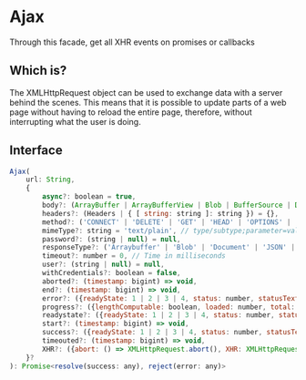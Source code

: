 # Ajax
Through this facade, get all XHR events on promises or callbacks

## Which is?
The XMLHttpRequest object can be used to exchange data with a server behind the scenes. This means that it is possible to update parts of a web page without having to reload the entire page, therefore, without interrupting what the user is doing.


## Interface
```javascript
Ajax(
    url: String,
    {
        async?: boolean = true,
        body?: (ArrayBuffer | ArrayBufferView | Blob | BufferSource | Document | FormData | ReadableStream | string | URLSearchParams | null) = null,
        headers?: (Headers | { [ string: string ]: string }) = {},
        method?: ('CONNECT' | 'DELETE' | 'GET' | 'HEAD' | 'OPTIONS' | 'PATCH' | 'POST' | 'PUT' | 'TRACE') = 'GET',
        mimeType?: string = 'text/plain', // type/subtype;parameter=value
        password?: (string | null) = null,
        responseType?: ('Arraybuffer' | 'Blob' | 'Document' | 'JSON' | 'text') = 'text',
        timeout?: number = 0, // Time in milliseconds
        user?: (string | null) = null,
        withCredentials?: boolean = false,
        aborted?: (timestamp: bigint) => void,
        end?: (timestamp: bigint) => void,
        error?: ({readyState: 1 | 2 | 3 | 4, status: number, statusText: string, timestamp: bigint, type: string, XHR: XMLHttpRequest}) => void,
        progress?: ({lengthComputable: boolean, loaded: number, total: number, timestamp: bigint}) => void,
        readystate?: ({readyState: 1 | 2 | 3 | 4, status: number, statusText: string, timestamp: bigint}) => void,
        start?: (timestamp: bigint) => void,
        success?: ({readyState: 1 | 2 | 3 | 4, status: number, statusText: string, timestamp: bigint, getAllResponseHeaders: () => XMLHttpRequest.getAllResponseHeaders(), getResponseHeader: (header: string) => XMLHttpRequest.getResponseHeader(header), response: XMLHttpRequest.response, XHR: XMLHttpRequest}) => void,
        timeouted?: (timestamp: bigint) => void,
        XHR?: ({abort: () => XMLHttpRequest.abort(), XHR: XMLHttpRequest}) => void
    }?
): Promise<resolve(success: any), reject(error: any)>
```

